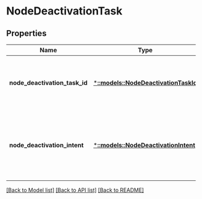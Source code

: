 # NodeDeactivationTask

## Properties
Name | Type | Description | Notes
------------ | ------------- | ------------- | -------------
**node_deactivation_task_id** | [***::models::NodeDeactivationTaskId**](NodeDeactivationTaskId.md) | Identity of the task related to deactivation operation on the node. | [optional] [default to null]
**node_deactivation_intent** | [***::models::NodeDeactivationIntent**](NodeDeactivationIntent.md) | The intent or the reason for deactivating the node. Following are the possible values for it. | [optional] [default to null]

[[Back to Model list]](../README.md#documentation-for-models) [[Back to API list]](../README.md#documentation-for-api-endpoints) [[Back to README]](../README.md)


